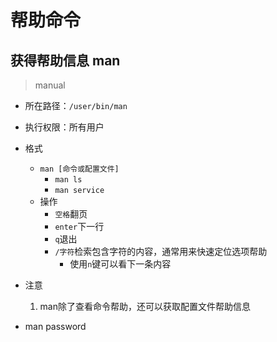# 帮助命令


## 获得帮助信息 man
> manual  

- 所在路径：`/user/bin/man`
- 执行权限：所有用户
- 格式
	- `man [命令或配置文件]`
		- `man ls`
		- `man service`
	- 操作
		- `空格`翻页
		- `enter`下一行
		- `q`退出 
		- `/字符`检索包含字符的内容，通常用来快速定位选项帮助
			- 使用`n`键可以看下一条内容

- 注意
	1. man除了查看命令帮助，还可以获取配置文件帮助信息


- man password
